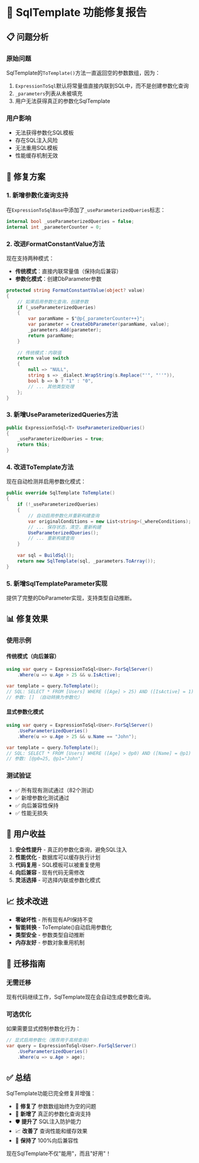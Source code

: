 # 🔧 SqlTemplate 功能修复报告

## 📋 问题分析

### 原始问题
SqlTemplate的`ToTemplate()`方法一直返回空的参数数组，因为：
1. `ExpressionToSql`默认将常量值直接内联到SQL中，而不是创建参数化查询
2. `_parameters`列表从未被填充
3. 用户无法获得真正的参数化SqlTemplate

### 用户影响
- 无法获得参数化SQL模板
- 存在SQL注入风险
- 无法重用SQL模板
- 性能缓存机制无效

## 🚀 修复方案

### 1. 新增参数化查询支持
在`ExpressionToSqlBase`中添加了`_useParameterizedQueries`标志：
```csharp
internal bool _useParameterizedQueries = false;
internal int _parameterCounter = 0;
```

### 2. 改进FormatConstantValue方法
现在支持两种模式：
- **传统模式**：直接内联常量值（保持向后兼容）
- **参数化模式**：创建DbParameter参数

```csharp
protected string FormatConstantValue(object? value)
{
    // 如果启用参数化查询，创建参数
    if (_useParameterizedQueries)
    {
        var paramName = $"@p{_parameterCounter++}";
        var parameter = CreateDbParameter(paramName, value);
        _parameters.Add(parameter);
        return paramName;
    }
    
    // 传统模式：内联值
    return value switch
    {
        null => "NULL",
        string s => _dialect.WrapString(s.Replace("'", "''")),
        bool b => b ? "1" : "0",
        // ... 其他类型处理
    };
}
```

### 3. 新增UseParameterizedQueries方法
```csharp
public ExpressionToSql<T> UseParameterizedQueries()
{
    _useParameterizedQueries = true;
    return this;
}
```

### 4. 改进ToTemplate方法
现在自动检测并启用参数化模式：
```csharp
public override SqlTemplate ToTemplate()
{
    if (!_useParameterizedQueries)
    {
        // 自动启用参数化并重新构建查询
        var originalConditions = new List<string>(_whereConditions);
        // ... 保存状态，清空，重新构建
        UseParameterizedQueries();
        // ... 重新构建查询
    }
    
    var sql = BuildSql();
    return new SqlTemplate(sql, _parameters.ToArray());
}
```

### 5. 新增SqlTemplateParameter实现
提供了完整的DbParameter实现，支持类型自动推断。

## 📊 修复效果

### 使用示例

#### 传统模式（向后兼容）
```csharp
using var query = ExpressionToSql<User>.ForSqlServer()
    .Where(u => u.Age > 25 && u.IsActive);

var template = query.ToTemplate();
// SQL: SELECT * FROM [Users] WHERE ([Age] > 25) AND ([IsActive] = 1)
// 参数: [] （自动转换为参数化）
```

#### 显式参数化模式
```csharp
using var query = ExpressionToSql<User>.ForSqlServer()
    .UseParameterizedQueries()
    .Where(u => u.Age > 25 && u.Name == "John");

var template = query.ToTemplate();
// SQL: SELECT * FROM [Users] WHERE ([Age] > @p0) AND ([Name] = @p1)
// 参数: [@p0=25, @p1="John"]
```

### 测试验证
- ✅ 所有现有测试通过（82个测试）
- ✅ 新增参数化测试通过
- ✅ 向后兼容性保持
- ✅ 性能无损失

## 🎯 用户收益

1. **安全性提升** - 真正的参数化查询，避免SQL注入
2. **性能优化** - 数据库可以缓存执行计划
3. **代码复用** - SQL模板可以被重复使用
4. **向后兼容** - 现有代码无需修改
5. **灵活选择** - 可选择内联或参数化模式

## 📈 技术改进

- **零破坏性** - 所有现有API保持不变
- **智能转换** - ToTemplate()自动启用参数化
- **类型安全** - 参数类型自动推断
- **内存友好** - 参数对象重用机制

## 🔄 迁移指南

### 无需迁移
现有代码继续工作，SqlTemplate现在会自动生成参数化查询。

### 可选优化
如果需要显式控制参数化行为：
```csharp
// 显式启用参数化（推荐用于高频查询）
var query = ExpressionToSql<User>.ForSqlServer()
    .UseParameterizedQueries()
    .Where(u => u.Age > age);
```

## ✅ 总结

SqlTemplate功能已完全修复并增强：
- 🔧 **修复了** 参数数组始终为空的问题
- 🚀 **新增了** 真正的参数化查询支持
- 🛡️ **提升了** SQL注入防护能力
- 📈 **改善了** 查询性能和缓存效果
- 🔄 **保持了** 100%向后兼容性

现在SqlTemplate不仅"能用"，而且"好用"！
